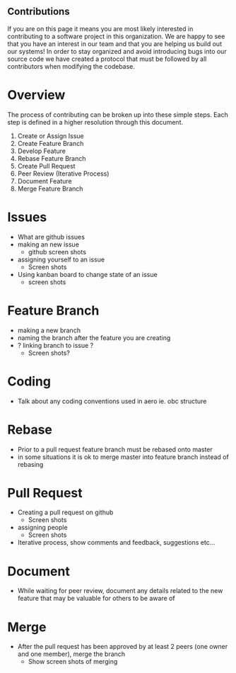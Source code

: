 ## Contributions

If you are on this page it means you are most likely interested in contributing to a software project in this organization. We are happy to see that you have an interest in our team and that you are helping us build out our systems! In order to stay organized and avoid introducing bugs into our source code we have created a protocol that must be followed by all contributors when modifying the codebase.

# Overview

The process of contributing can be broken up into these simple steps. Each step is defined in a higher resolution through this document.

1. Create or Assign Issue
1. Create Feature Branch
1. Develop Feature
1. Rebase Feature Branch
1. Create Pull Request
1. Peer Review (Iterative Process)
1. Document Feature
1. Merge Feature Branch

# Issues
* What are github issues
* making an new issue
  * github screen shots
* assigning yourself to an issue
  * Screen shots
* Using kanban board to change state of an issue
  * screen shots

# Feature Branch 
* making a new branch 
* naming the branch after the feature you are creating
* ? linking branch to issue ?
  * Screen shots?

# Coding
* Talk about any coding conventions used in aero ie. obc structure

# Rebase
* Prior to a pull request feature branch must be rebased onto master
* in some situations it is ok to merge master into feature branch instead of rebasing

# Pull Request
* Creating a pull request on github
  * Screen shots
* assigning people
  * Screen shots
* Iterative process, show comments and feedback, suggestions etc...

# Document
* While waiting for peer review, document any details related to the new feature that may be valuable for others to be aware of


# Merge
* After the pull request has been approved by at least 2 peers (one owner and one member), merge the branch
  * Show screen shots of merging
